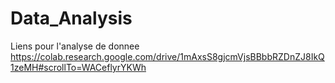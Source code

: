 # Data_Analysis
Liens  pour l'analyse de donnee 
https://colab.research.google.com/drive/1mAxsS8gjcmVjsBBbbRZDnZJ8IkQ1zeMH#scrollTo=WACeflyrYKWh
